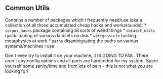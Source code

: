 ## Common Utils

Contains a number of packages which I frequently need/use (aka a collection of all these accumulated cheap hacks and workarounds):
	* `corpus_hacks` package containing all sorts of weird things
	* `dataset_utils` quick loading of various datasets on disk
	* `wittgenstein` fucking metaphysics at work
	* `paths` disambiguating the paths on various systems/machines I use

Don't even try to install it on your machine, it IS GOING TO FAIL. There aren't any config options and all parts are hardcoded for my system.
Spare yourself some sanity/time and from lots of pain - this is not what you are looking for!